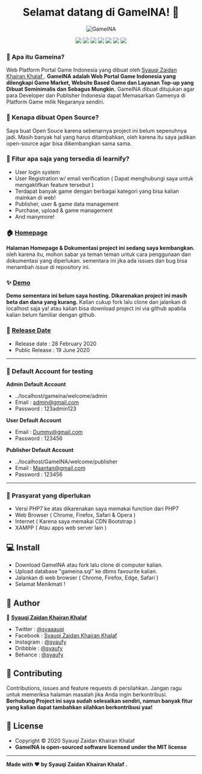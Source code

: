 <h1 align="center">Selamat datang di GameINA! 👋</h1>

<p align="center">
<img src="https://user-images.githubusercontent.com/46257169/85118696-ddfeaa80-b24a-11ea-8a9e-0cdb671fb755.png" alt="GameINA"/>
</p>

<p align="center">
<img src="https://img.shields.io/github/issues/Syauqizaidan/Learnify?style=flat-square">
<img src="https://img.shields.io/github/stars/Syauqizaidan/Learnify?style=flat-square"> 
<img src="https://img.shields.io/github/forks/Syauqizaidan/Learnify?style=flat-square">
<img src="https://img.shields.io/github/license/Syauqizaidan/Learnify?style=flat-square">
<img src="http://hits.dwyl.com/syauqizaidan/https://githubcom/Syauqizaidan/Learnify.svg">
<img src="https://img.shields.io/badge/Maintained%3F-yes-green.svg?style=flat-square">
<img src="https://img.shields.io/github/followers/syauqi.svg?style=flat-square&label=Follow&maxAge=2592000">
</p>

### 🤔 Apa itu Gameina?
Web Platform Portal Game Indonesia yang dibuat oleh <a href="https://github.com/syauqi"> Syauqi Zaidan Khairan Khalaf </a> . **GameINA adalah Web Portal Game Indonesia yang dilengkapi Game Market, Website Based Game dan Layanan Top-up yang Dibuat Seminimalis dan Sebagus Mungkin.** GameINA dibuat ditujukan agar para Developer dan Publisher Indonesia dapat Memasarkan Gamenya di Platform Game milik Negaranya sendiri.

### 🎉 Kenapa dibuat Open Source?
Saya buat Open Souce karena sebenarnya project ini belum sepenuhnya jadi. Masih banyak hal yang harus ditambahkan, oleh karena itu saya jadikan open-source agar bisa dikembangkan sama sama.

### 🤨 Fitur apa saja yang tersedia di learnify?
- User login system
- User Registration w/ email verification ( Dapat menghubungi saya untuk mengaktifkan feature tersebut )
- Terdapat banyak game dengan berbagai kategori yang bisa kalian mainkan di web!
- Publisher, user & game data management
- Purchase, upload & game management
- And manymore!

### 🏠 <a href="#">Homepage</a>
**Halaman Homepage & Dokumentasi project ini sedang saya kembangkan.** oleh karena itu, mohon sabar ya teman teman untuk cara penggunaan dan dokumentasi yang diperlukan. sementara ini jika ada issues dan bug bisa menambah *issue* di repository ini.

### ✨ <a href="#">Demo</a>
**Demo sementara ini belum saya hosting. Dikarenakan project ini masih beta dan dana yang kurang.** Kalian cukup fork lalu clone dan jalankan di localhost saja ya! atau kalian bisa download project ini via github apabila kalian belum familiar dengan github.

### 📆 <a href="#">Release Date</a>
- Release date : 28 February 2020
- Public Release : 19 June 2020

------------

 ### 👤 Default Account for testing
	
**Admin Default Account**
- ../localhost/gameina/welcome/admin
- Email : admin@gmail.com 
- Password : 123admin123

**User Default Account**
- Email : Dummy@gmail.com
- Password : 123456

**Publisher Default Account**
- ../localhost/GameINA/welcome/publisher
- Email : Maantan@gmail.com
- Password : 123456

------------

### 🧐 Prasyarat yang diperlukan 
- Versi PHP7 ke atas dikarenakan saya memakai function dari PHP7
- Web Browser ( Chrome, Firefox, Safari & Opera )
- Internet ( Karena saya memakai CDN Bootstrap )
- XAMPP ( Atau apps web server lain )

## 💻 Install
- Download GameINA atau fork lalu clone di computer kalian.
- Upload database "gameina.sql" ke dbms favourite kalian.
- Jalankan di web browser ( Chrome, Firefox, Edge, Safari )
- Selamat Menikmati !

## 🧑 Author

👤 <a href="https://web.facebook.com/syaauqi"> **Syauqi Zaidan Khairan Khalaf**</a>
- Twitter : <a href="https://twitter.com/syaaauqi"> @syaaauqi</a>
- Facebook : <a href="https://web.facebook.com/syaaauqi"> Syauqi Zaidan Khairan Khalaf</a>
- Instagram : <a href="https://www.instagram.com/syaufy/">@syaufy </a>
- Dribbble : <a href="https://dribbble.com/syaufy">@syaufy </a>
- Behance :  <a href="https://www.behance.net/syaufy">@syaufy </a>


## 🤝 Contributing
Contributions, issues and feature requests di persilahkan.
Jangan ragu untuk memeriksa halaman masalah jika Anda ingin berkontribusi. **Berhubung Project ini saya sudah selesaikan sendiri, namun banyak fitur yang kalian dapat tambahkan silahkan berkontribusi yaa!**

## 📝 License
- Copyright © 2020 Syauqi Zaidan Khairan Khalaf
- **GameINA is open-sourced software licensed under the MIT license**

------------

**Made with ❤️ by Syauqi Zaidan Khairan Khalaf .**
